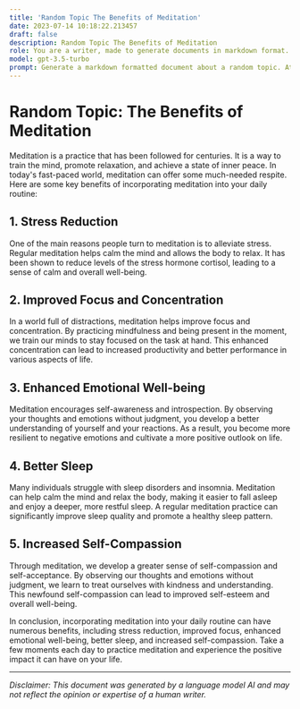 ```yaml
---
title: 'Random Topic The Benefits of Meditation'
date: 2023-07-14 10:18:22.213457
draft: false
description: Random Topic The Benefits of Meditation
role: You are a writer, made to generate documents in markdown format. It is very important that all of the documents you generate are in valid markdown format.
model: gpt-3.5-turbo
prompt: Generate a markdown formatted document about a random topic. At the bottom, include a disclaimer explaining that the document was generated by you. The first line of the document should be the title. Make sure that the entire document is in proper markdown format, using a mix of various tags to make the document visually appealing.
---
```


# Random Topic: The Benefits of Meditation

Meditation is a practice that has been followed for centuries. It is a way to train the mind, promote relaxation, and achieve a state of inner peace. In today's fast-paced world, meditation can offer some much-needed respite. Here are some key benefits of incorporating meditation into your daily routine:

## 1. Stress Reduction

One of the main reasons people turn to meditation is to alleviate stress. Regular meditation helps calm the mind and allows the body to relax. It has been shown to reduce levels of the stress hormone cortisol, leading to a sense of calm and overall well-being.

## 2. Improved Focus and Concentration

In a world full of distractions, meditation helps improve focus and concentration. By practicing mindfulness and being present in the moment, we train our minds to stay focused on the task at hand. This enhanced concentration can lead to increased productivity and better performance in various aspects of life.

## 3. Enhanced Emotional Well-being

Meditation encourages self-awareness and introspection. By observing your thoughts and emotions without judgment, you develop a better understanding of yourself and your reactions. As a result, you become more resilient to negative emotions and cultivate a more positive outlook on life.

## 4. Better Sleep

Many individuals struggle with sleep disorders and insomnia. Meditation can help calm the mind and relax the body, making it easier to fall asleep and enjoy a deeper, more restful sleep. A regular meditation practice can significantly improve sleep quality and promote a healthy sleep pattern.

## 5. Increased Self-Compassion

Through meditation, we develop a greater sense of self-compassion and self-acceptance. By observing our thoughts and emotions without judgment, we learn to treat ourselves with kindness and understanding. This newfound self-compassion can lead to improved self-esteem and overall well-being.

In conclusion, incorporating meditation into your daily routine can have numerous benefits, including stress reduction, improved focus, enhanced emotional well-being, better sleep, and increased self-compassion. Take a few moments each day to practice meditation and experience the positive impact it can have on your life.

---

*Disclaimer: This document was generated by a language model AI and may not reflect the opinion or expertise of a human writer.*